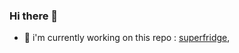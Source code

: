 ### Hi there 👋

- 🧮 i'm currently working on this repo : [superfridge](https://github.com/felop/superfridge), 

